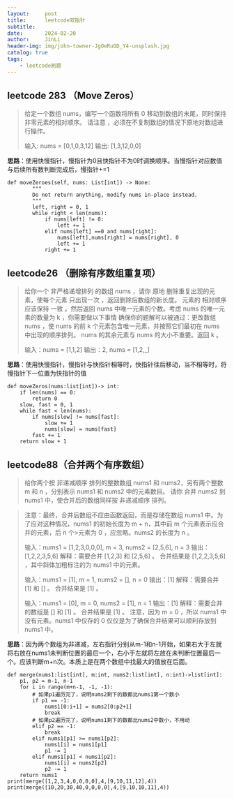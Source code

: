 ```yaml
---
layout:     post
title:      leetcode双指针
subtitle:   
date:       2024-02-20
author:     JinLi
header-img: img/john-towner-JgOeRuGD_Y4-unsplash.jpg
catalog: true
tags:
    - leetcode刷题
---
```


## leetcode 283 （Move Zeros）
> 给定一个数组 nums，编写一个函数将所有 0 移动到数组的末尾，同时保持非零元素的相对顺序。
> 请注意 ，必须在不复制数组的情况下原地对数组进行操作。
> 
> 输入: nums = [0,1,0,3,12]
> 输出: [1,3,12,0,0]

**思路**：使用快慢指针，慢指针为0且快指针不为0时调换顺序。当慢指针对应数值与后续所有数判断完成后，慢指针+=1
```
def moveZeroes(self, nums: List[int]) -> None:
        """
        Do not return anything, modify nums in-place instead.
        """
        left, right = 0, 1
        while right < len(nums):
            if nums[left] != 0:
                left += 1
            elif nums[left] ==0 and nums[right]:
                nums[left],nums[right] = nums[right], 0
                left += 1
            right += 1
```

## leetcode26 （删除有序数组重复项）
> 给你一个 非严格递增排列 的数组 nums ，请你 原地 删除重复出现的元素，使每个元素 只出现一次 ，返回删除后数组的新长度。
> 元素的 相对顺序 应该保持 一致 。然后返回 nums 中唯一元素的个数。考虑 nums 的唯一元素的数量为 k ，你需要做以下事情
> 确保你的题解可以被通过：更改数组 nums ，使 nums 的前 k 个元素包含唯一元素，并按照它们最初在 nums 中出现的顺序排列。
> nums 的其余元素与 nums 的大小不重要。返回 k 。
> 
> 输入：nums = [1,1,2]
> 输出：2, nums = [1,2,_]

**思路**：使用快慢指针，慢指针与快指针相等时，快指针往后移动，当不相等时，将慢指针下一位置为快指针的值
```
def moveZeros(nums:list[int])-> int:
    if len(nums) == 0:
        return 0
    slow, fast = 0, 1
    while fast < len(nums):
        if nums[slow] != nums[fast]:
            slow += 1
            nums[slow] = nums[fast]
        fast += 1
    return slow + 1
```

## leetcode88（合并两个有序数组）
>给你两个按 非递减顺序 排列的整数数组 nums1 和 nums2，另有两个整数 m 和 n ，分别表示 nums1 和 nums2 中的元素数目。
>请你 合并 nums2 到 nums1 中，使合并后的数组同样按 非递减顺序 排列。

>注意：最终，合并后数组不应由函数返回，而是存储在数组 nums1 中。为了应对这种情况，nums1 的初始长度为 m + n，其中前 m 个元素表示应合并的元素，后 n 个>元素为 0 ，应忽略。nums2 的长度为 n 。
>
>输入：nums1 = [1,2,3,0,0,0], m = 3, nums2 = [2,5,6], n = 3
>输出：[1,2,2,3,5,6]
>解释：需要合并 [1,2,3] 和 [2,5,6] 。
>合并结果是 [1,2,2,3,5,6] ，其中斜体加粗标注的为 nums1 中的元素。
>
>输入：nums1 = [1], m = 1, nums2 = [], n = 0
>输出：[1]
>解释：需要合并 [1] 和 [] 。
>合并结果是 [1] 。
>
>输入：nums1 = [0], m = 0, nums2 = [1], n = 1
>输出：[1]
>解释：需要合并的数组是 [] 和 [1] 。
>合并结果是 [1] 。
>注意，因为 m = 0 ，所以 nums1 中没有元素。nums1 中仅存的 0 仅仅是为了确保合并结果可以顺利存放到 nums1 中。

**思路**：因为两个数组为非递减，左右指针分别从m-1和n-1开始，如果右大于左就将右放在nums1未判断位置的最后一个，右小于左就将左放在未判断位置最后一个。应该判断m+n次。本质上是在两个数组中找最大的值放在后面。

```
def merge(nums1:list[int], m:int, nums2:list[int], n:int)->list[int]:
    p1, p2 = m-1, n-1 
    for i in range(m+n-1, -1, -1):
        # 如果p1遍历完了，说明nums2剩下的数都比nums1第一个数小
        if p1 == -1:
            nums1[0:i+1] = nums2[0:p2+1]
            break
        # 如果p2遍历完了，说明nums1剩下的数都比nums2中数小，不用动
        elif p2 == -1:
            break
        elif nums1[p1] >= nums1[p2]:
            nums1[i] = nums1[p1]
            p1 -= 1
        elif nums1[p1] < nums1[p2]:
            nums1[i] = nums2[p2]
            p2 -= 1
    return nums1
print(merge([1,2,3,4,0,0,0,0],4,[9,10,11,12],4))
print(merge([10,20,30,40,0,0,0,0],4,[9,10,10,11],4))
```

